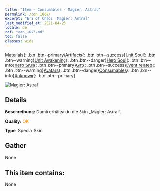 ```yaml
---
title: "Item - Consumables - Magier: Astral"
permalink: /con_1067/
excerpt: "Era of Chaos  Magier: Astral"
last_modified_at: 2021-04-23
locale: de
ref: "con_1067.md"
toc: false
classes: wide
---
```

 [Materials](/ItemsDE/){: .btn .btn--primary}[Artifacts](/ItemsDE/Artifacts/){: .btn .btn--success}[Unit Soul](/ItemsDE/UnitSoul/){: .btn .btn--warning}[Unit Awakening](/ItemsDE/UnitAwakening/){: .btn .btn--danger}[Hero Soul](/ItemsDE/HeroSoul/){: .btn .btn--info}[Hero SKill](/ItemsDE/HeroSkill/){: .btn .btn--primary}[Gift](/ItemsDE/Gift/){: .btn .btn--success}[Event related](/ItemsDE/Events/){: .btn .btn--warning}[Avatars](/ItemsDE/Avatars/){: .btn .btn--danger}[Consumables](/ItemsDE/Consumables/){: .btn .btn--info}[Unknown](/ItemsDE/Unknown/){: .btn .btn--primary}

 ![Magier: Astral](/images/h/h_Astral3.jpg)

## Details
 **Beschreibung:** Damit erhältst du die Skin „Magier: Astral“.

 **Quality:** <span style="color: #FF8C00">OK</span>

 **Type:** Special Skin

## Gather

  None

## This item contains:

  None

